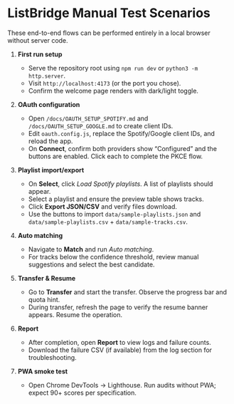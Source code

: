# ListBridge Manual Test Scenarios

These end-to-end flows can be performed entirely in a local browser without server code.

1. **First run setup**
   - Serve the repository root using `npm run dev` or `python3 -m http.server`.
   - Visit `http://localhost:4173` (or the port you chose).
   - Confirm the welcome page renders with dark/light toggle.

2. **OAuth configuration**
   - Open `/docs/OAUTH_SETUP_SPOTIFY.md` and `/docs/OAUTH_SETUP_GOOGLE.md` to create client IDs.
   - Edit `oauth.config.js`, replace the Spotify/Google client IDs, and reload the app.
   - On **Connect**, confirm both providers show “Configured” and the buttons are enabled. Click each to complete the PKCE flow.

3. **Playlist import/export**
   - On **Select**, click *Load Spotify playlists*. A list of playlists should appear.
   - Select a playlist and ensure the preview table shows tracks.
   - Click **Export JSON/CSV** and verify files download.
   - Use the buttons to import `data/sample-playlists.json` and `data/sample-playlists.csv` + `data/sample-tracks.csv`.

4. **Auto matching**
   - Navigate to **Match** and run *Auto matching*.
   - For tracks below the confidence threshold, review manual suggestions and select the best candidate.

5. **Transfer & Resume**
   - Go to **Transfer** and start the transfer. Observe the progress bar and quota hint.
   - During transfer, refresh the page to verify the resume banner appears. Resume the operation.

6. **Report**
   - After completion, open **Report** to view logs and failure counts.
   - Download the failure CSV (if available) from the log section for troubleshooting.

7. **PWA smoke test**
   - Open Chrome DevTools → Lighthouse. Run audits without PWA; expect 90+ scores per specification.

